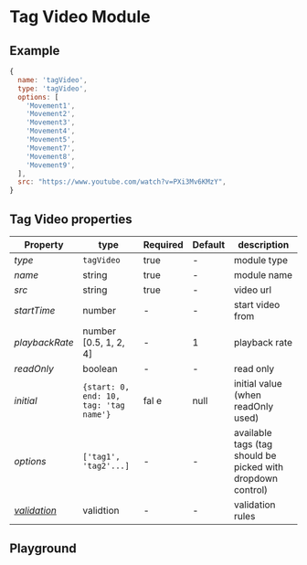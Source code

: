 
# Tag Video Module

## Example
```jsx
{
  name: 'tagVideo',
  type: 'tagVideo',
  options: [
    'Movement1',
    'Movement2',
    'Movement3',
    'Movement4',
    'Movement5',
    'Movement7',
    'Movement8',
    'Movement9',
  ],
  src: "https://www.youtube.com/watch?v=PXi3Mv6KMzY",
}
```

## Tag Video properties

| Property    | type    | Required | Default | description    |
| ----------- | ------- | -------- | ------- | -------------- |
| *type*      | `tagVideo` | true  | -       | module type    |
| *name*      | string  | true     | -       | module name    |
| *src*       | string  | true     | -       | video url      |
| *startTime* | number  | -        | -       | start video from  |
| *playbackRate* | number [0.5, 1, 2, 4] | -        | 1       | playback rate  |
| *readOnly*  | boolean | -        | -       | read only    |
| *initial*   | `{start: 0, end: 10, tag: 'tag name'}` | fal e    | null       | initial value (when readOnly used) |
| *options*   | `['tag1', 'tag2'...]`  | -        | -       | available tags (tag should be picked with dropdown control)  |
| *[validation](https://gemsorg.github.io/gems-components/?selectedKind=Form%20Builder&selectedStory=Validation)*  | validtion | - | - | validation rules |


## Playground
